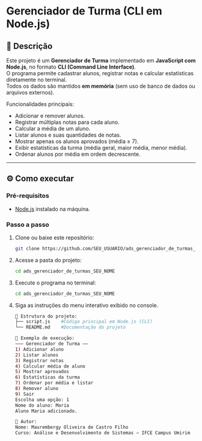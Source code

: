 # Gerenciador de Turma (CLI em Node.js)

## 📌 Descrição
Este projeto é um **Gerenciador de Turma** implementado em **JavaScript com Node.js**, no formato **CLI (Command Line Interface)**.  
O programa permite cadastrar alunos, registrar notas e calcular estatísticas diretamente no terminal.  
Todos os dados são mantidos **em memória** (sem uso de banco de dados ou arquivos externos).

Funcionalidades principais:
- Adicionar e remover alunos.
- Registrar múltiplas notas para cada aluno.
- Calcular a média de um aluno.
- Listar alunos e suas quantidades de notas.
- Mostrar apenas os alunos aprovados (média ≥ 7).
- Exibir estatísticas da turma (média geral, maior média, menor média).
- Ordenar alunos por média em ordem decrescente.

---

## ⚙️ Como executar

### Pré-requisitos
- [Node.js](https://nodejs.org/) instalado na máquina.

### Passo a passo
1. Clone ou baixe este repositório:
   ```bash
   git clone https://github.com/SEU_USUARIO/ads_gerenciador_de_turmas_SEU_NOME.git
2. Acesse a pasta do projeto:
    ```bash
    cd ads_gerenciador_de_turmas_SEU_NOME
3. Execute o programa no terminal: 
    ```bash
    cd ads_gerenciador_de_turmas_SEU_NOME
4. Siga as instruções do menu interativo exibido no console.
    ```bash
    📂 Estrutura do projeto:
    ├── script.js    #Código principal em Node.js (CLI)
    └── README.md    #Documentação do projeto

    📸 Exemplo de execução:
    ——— Gerenciador de Turma ——
    1) Adicionar aluno
    2) Listar alunos
    3) Registrar notas
    4) Calcular média de aluno
    5) Mostrar aprovados
    6) Estatísticas da turma
    7) Ordenar por média e listar
    8) Remover aluno
    9) Sair
    Escolha uma opção: 1
    Nome do aluno: Maria
    Aluno Maria adicionado.

    👤 Autor:
    Nome: Maurembergy Oliveira de Castro Filho
    Curso: Análise e Desenvolvimento de Sistemas — IFCE Campus Umirim
